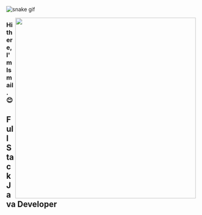 ![snake gif](https://github.com/akdogani/akdogani/blob/output/github-contribution-grid-snake.gif)

<img src="[https://giphy.com/embed/bGgsc5mWoryfgKBx1u/source.gif](https://media.giphy.com/media/bGgsc5mWoryfgKBx1u/giphy.gif)" align="right" width="480" height="480">

### Hi there, I'm Ismail. :blush:

## Full Stack Java Developer 
